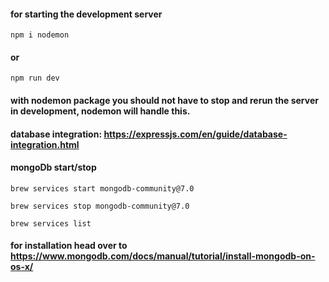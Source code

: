 #### for starting the development server
```
npm i nodemon
```
#### or
```
npm run dev
```
#### with nodemon package you should not have to stop and rerun the server in development, nodemon will handle this.

#### database integration: https://expressjs.com/en/guide/database-integration.html

#### mongoDb start/stop
```
brew services start mongodb-community@7.0
```
```
brew services stop mongodb-community@7.0
```
```
brew services list
```
#### for installation head over to https://www.mongodb.com/docs/manual/tutorial/install-mongodb-on-os-x/
